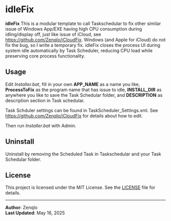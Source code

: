 # idleFix

**idleFix** This is a modular template to call Taskschedular to fix other similar issue of Windows App/EXE having high CPU consumption during idling/display off, just like issue of iCloud, see https://github.com/Zenqlo/iCloudFix. Windows (and Apple for iCloud) do not fix the bug, so I write a temporary fix. idleFix closes the process UI during system idle automatically by Task Scheduler, reducing CPU load while preserving core process functionality. 

## Usage

Edit *Installer.bat*, fill in your own **APP_NAME** as a name you like, **ProcessToFix** as the program name that has issue to idle, **INSTALL_DIR** as anywhere you like to save the Task Schedular folder, and **DESCRIPTION** as description section in Task schedular. 

Task Schduler settings can be found in TaskScheduler_Settings.xml. See https://github.com/Zenqlo/iCloudFix for details about how to edit.

Then run *Installer.bat* with Admin.

## Uninstall
Uninstall by removing the Scheduled Task in Taskschedular and your Task Schedular folder.

## License
This project is licensed under the MIT License. See the [LICENSE](LICENSE) file for details.

---
**Author**: Zenqlo  
**Last Updated**: May 16, 2025